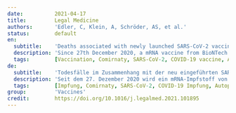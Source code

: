 ```yaml
---
date:          2021-04-17
title:         Legal Medicine
authors:       'Edler, C, Klein, A, Schröder, AS, et al.'
status:        default
en:
  subtitle:    'Deaths associated with newly launched SARS-CoV-2 vaccination (Comirnaty®)'
  description: 'Since 27th December 2020, a mRNA vaccine from BioNTech / Pfizer (Comirnaty®) has been used across Germany. As of 12th March 2021, 286 fatalities of vaccinated German individuals were registered at the Paul-Ehrlich-Institute with time intervals after vaccination between one hour to 40 days. From our catchment area in northern Germany, we have so far become aware of 22 deaths in connection with vaccination in a 5 week period (range: 0-28 days after vaccination). Three death cases after vaccination with Comirnaty®, which were autopsied at the Institute of Legal Medicine Hamburg, are presented in more detail. All three deceased had severe cardiovascular diseases, among other comorbidities, and died in the context of these pre-existing conditions, while one case developed a COVID-19 pneumonia as cause of death. Taking into account the results of the postmortem examination a causal relation between the vaccination and the death was not established in any case. If there are indications of an allergic reaction, histological and postmortem laboratory examinations should be performed subsequent to the autopsy (tryptase, total IgE, CRP, interleukin-6, complement activity C3/C5).'
  tags:        [Vaccination, Comirnaty, SARS-CoV-2, COVID-19 vaccine, Autopsy]
de:
  subtitle:    'Todesfälle im Zusammenhang mit der neu eingeführten SARS-CoV-2-Impfung (Comirnaty®)'
  description: 'Seit dem 27. Dezember 2020 wird ein mRNA-Impfstoff von BioNTech / Pfizer (Comirnaty®) deutschlandweit eingesetzt. Bis zum 12. März 2021 wurden im Paul-Ehrlich-Institut 286 Todesfälle von geimpften deutschen Personen mit Zeitabständen nach der Impfung zwischen einer Stunde und 40 Tagen registriert. Aus unserem Einzugsgebiet in Norddeutschland sind uns bisher 22 Todesfälle im Zusammenhang mit der Impfung in einem Zeitraum von 5 Wochen bekannt geworden (Spanne: 0-28 Tage nach der Impfung). Drei Todesfälle nach der Impfung mit Comirnaty®, die im Institut für Rechtsmedizin Hamburg obduziert wurden, werden näher vorgestellt. Alle drei Verstorbenen hatten neben anderen Komorbiditäten schwere kardiovaskuläre Erkrankungen und starben im Rahmen dieser Vorerkrankungen, während in einem Fall eine COVID-19-Pneumonie als Todesursache auftrat. Unter Berücksichtigung der Ergebnisse der Obduktion wurde in keinem Fall ein kausaler Zusammenhang zwischen der Impfung und dem Tod festgestellt. Bei Hinweisen auf eine allergische Reaktion sollten im Anschluss an die Autopsie histologische und postmortale Laboruntersuchungen durchgeführt werden (Tryptase, Gesamt-IgE, CRP, Interleukin-6, Komplementaktivität C3/C5).' 
  tags:        [Impfung, Comirnaty, SARS-CoV-2, COVID-19 Impfung, Autopsie]
group:         'Vaccines'
credit:        https://doi.org/10.1016/j.legalmed.2021.101895
---
```

